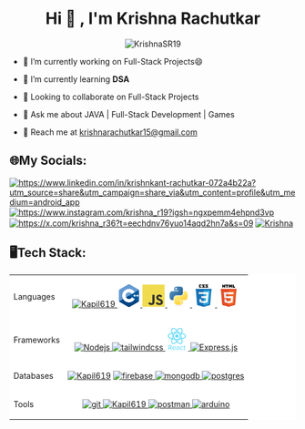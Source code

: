 <h1 align="center">Hi 👋 , I'm Krishna Rachutkar</h1>


<p align="center"> <img src="https://komarev.com/ghpvc/?username=KrishnaSR19&label=Profile%20views&color=0e75b6&style=flat" alt="KrishnaSR19" /> </p>





- 🔭 I’m currently working on Full-Stack Projects😄
   
- 🌱 I’m currently learning **DSA**

- 👯 Looking to collaborate on Full-Stack Projects

- 💬 Ask me about JAVA | Full-Stack Development | Games 
  
- 📩 Reach me at krishnarachutkar15@gmail.com


## 🌐My Socials:
<p align="left">
<a href="https://linkedin.com/in/https://www.linkedin.com/in/krishnkant-rachutkar-072a4b22a?utm_source=share&utm_campaign=share_via&utm_content=profile&utm_medium=android_app" target="blank"><img align="center" src="https://raw.githubusercontent.com/rahuldkjain/github-profile-readme-generator/master/src/images/icons/Social/linked-in-alt.svg" alt="https://www.linkedin.com/in/krishnkant-rachutkar-072a4b22a?utm_source=share&utm_campaign=share_via&utm_content=profile&utm_medium=android_app" height="30" width="40" /></a>
<a href="https://instagram.com/https://www.instagram.com/krishna_r19?igsh=ngxpemm4ehpnd3vp" target="blank"><img align="center" src="https://raw.githubusercontent.com/rahuldkjain/github-profile-readme-generator/master/src/images/icons/Social/instagram.svg" alt="https://www.instagram.com/krishna_r19?igsh=ngxpemm4ehpnd3vp" height="30" width="40" /></a>
   <a href="https://twitter.com/https://x.com/krishna_r36?t=eechdnv76yuo14aqd2hn7a&s=09" target="blank"><img align="center" src="https://raw.githubusercontent.com/rahuldkjain/github-profile-readme-generator/master/src/images/icons/Social/twitter.svg" alt="https://x.com/krishna_r36?t=eechdnv76yuo14aqd2hn7a&s=09" height="30" width="40" /></a>
  <a href="https://discordapp.com/users/1089331448575688785"  target="blank" >
    <img align="center" src="https://skillicons.dev/icons?i=discord" alt="Krishna" height="30" width="40" />
  </a>
</p>




## 🖥️Tech Stack:


<table align="center" style="background-color: white;">
  <tr>
    <td> Languages</td>
    <td>
      <p align="center">
        <a href="https://www.java.com/" target="_blank" rel="noreferrer">
          <img src="https://skillicons.dev/icons?i=java" alt="Kapil619" height="40" width="40" />
        </a>
        <a href="https://www.w3schools.com/cpp/" target="_blank" rel="noreferrer"> <img src="https://raw.githubusercontent.com/devicons/devicon/master/icons/cplusplus/cplusplus-original.svg" alt="cplusplus" width="40" height="40"/> </a>
        <a href="https://developer.mozilla.org/en-US/docs/Web/JavaScript" target="_blank" rel="noreferrer">
          <img src="https://raw.githubusercontent.com/devicons/devicon/master/icons/javascript/javascript-original.svg" alt="javascript" width="40" height="40"/>
        </a>
        <a href="https://www.python.org/" target="_blank" rel="noreferrer">
          <img src="https://raw.githubusercontent.com/devicons/devicon/master/icons/python/python-original.svg" alt="python" width="40" height="40"/>
        </a>
         <a href="https://www.w3schools.com/css/" target="_blank" rel="noreferrer"> <img src="https://raw.githubusercontent.com/devicons/devicon/master/icons/css3/css3-original-wordmark.svg" alt="css3" width="40" height="40"/> </a> 
          <a href="https://www.w3.org/html/" target="_blank" rel="noreferrer"> <img src="https://raw.githubusercontent.com/devicons/devicon/master/icons/html5/html5-original-wordmark.svg" alt="html5" width="40" height="40"/> </a>
        
  </tr>
  <tr>
    <td> Frameworks</td>
    <td>
      <p align="center">
        <a href="https://nodejs.org" target="_blank" rel="noreferrer"> <img src="https://skillicons.dev/icons?i=nodejs" alt="Nodejs" height="40" width="40" /> </a>
         <a href="https://tailwindcss.com/" target="_blank" rel="noreferrer"> 
            <img src="https://cdn.jsdelivr.net/gh/devicons/devicon@latest/icons/tailwindcss/tailwindcss-original.svg"
           alt="tailwindcss" width="40" height="40" /> </a>
            <a href="https://reactjs.org/" target="_blank" rel="noreferrer">
        <img src="https://raw.githubusercontent.com/devicons/devicon/master/icons/react/react-original-wordmark.svg" alt="react" width="40" height="40"/>
    </a>
            <a href="https://expressjs.com" target="_blank" rel="noreferrer">
        <a href="https://expressjs.com" target="_blank">
          <img src="https://skillicons.dev/icons?i=express" alt="Express.js" height="40" width="40"/>
        </a>
      </p>
    </td>
  </tr>
   <tr>
    <td> Databases</td>
    <td>
      <p align="center">
        <a href="https://www.mysql.com/" target="_blank" rel="noreferrer">
          <img src="https://skillicons.dev/icons?i=mysql&theme=light" alt="Kapil619" height="40" width="40" /></a>
        <a href="https://firebase.google.com/" target="_blank" rel="noreferrer"><img src="https://cdn.jsdelivr.net/gh/devicons/devicon@latest/icons/firebase/firebase-original.svg" alt="firebase" width="40" height="40"/> </a>    
         <a href="https://www.mongodb.com/" target="_blank" rel="noreferrer"><img src="https://cdn.jsdelivr.net/gh/devicons/devicon@latest/icons/mongodb/mongodb-original.svg" alt="mongodb" width="40" height="40"/> </a>   
           <a href="https://www.mysql.com/" target="_blank" rel="noreferrer"><img src="https://cdn.jsdelivr.net/gh/devicons/devicon@latest/icons/postgresql/postgresql-original.svg" alt="postgres" width="40" height="40"/> </a>    
      </p>
    </td>
  </tr>
  <tr>
    <td> Tools</td>
    <td>
      <p align="center">
        <a href="https://www.mysql.com/" target="_blank" rel="noreferrer"> 
            <img src="https://cdn.jsdelivr.net/gh/devicons/devicon@latest/icons/git/git-original.svg" alt="git" width="40" height="40"/> </a>
        <a href="https://www.github.com/" target="_blank" rel="noreferrer">
           <img src="https://skillicons.dev/icons?i=github" alt="Kapil619" height="40" width="40" /> </a>         
        <a href="https://www.postman.com/" target="_blank" rel="noreferrer">
            <img src="https://cdn.jsdelivr.net/gh/devicons/devicon@latest/icons/postman/postman-original.svg"
           alt="postman" width="40" height="40"/> </a>  
             <a href="https://www.arduino.cc/" target="_blank" rel="noreferrer">
        <img src="https://cdn.worldvectorlogo.com/logos/arduino-1.svg" alt="arduino" width="40" height="40"/>
    </a>
      </p>
    </td>
  </tr>
</table>
